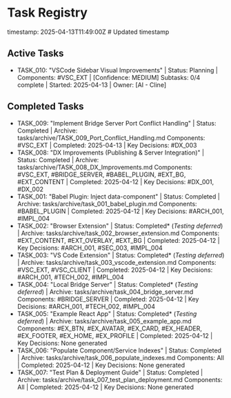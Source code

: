 # Task Registry
timestamp: 2025-04-13T11:49:00Z # Updated timestamp

## Active Tasks
- TASK_010: "VSCode Sidebar Visual Improvements" | Status: Planning | Components: #VSC_EXT | [Confidence: MEDIUM]
  Subtasks: 0/4 complete | Started: 2025-04-13 | Owner: [AI - Cline]

## Completed Tasks
- TASK_009: "Implement Bridge Server Port Conflict Handling" | Status: Completed | Archive: tasks/archive/TASK_009_Port_Conflict_Handling.md
  Components: #VSC_EXT | Completed: 2025-04-13 | Key Decisions: #DX_003
- TASK_008: "DX Improvements (Publishing & Server Integration)" | Status: Completed | Archive: tasks/archive/TASK_008_DX_Improvements.md
  Components: #VSC_EXT, #BRIDGE_SERVER, #BABEL_PLUGIN, #EXT_BG, #EXT_CONTENT | Completed: 2025-04-12 | Key Decisions: #DX_001, #DX_002
- TASK_001: "Babel Plugin: Inject data-component" | Status: Completed | Archive: tasks/archive/task_001_babel_plugin.md
  Components: #BABEL_PLUGIN | Completed: 2025-04-12 | Key Decisions: #ARCH_001, #IMPL_004
- TASK_002: "Browser Extension" | Status: Completed* (*Testing deferred*) | Archive: tasks/archive/task_002_browser_extension.md
  Components: #EXT_CONTENT, #EXT_OVERLAY, #EXT_BG | Completed: 2025-04-12 | Key Decisions: #ARCH_001, #SEC_003, #IMPL_004
- TASK_003: "VS Code Extension" | Status: Completed* (*Testing deferred*) | Archive: tasks/archive/task_003_vscode_extension.md
  Components: #VSC_EXT, #VSC_CLIENT | Completed: 2025-04-12 | Key Decisions: #ARCH_001, #TECH_002, #IMPL_004
- TASK_004: "Local Bridge Server" | Status: Completed* (*Testing deferred*) | Archive: tasks/archive/task_004_bridge_server.md
  Components: #BRIDGE_SERVER | Completed: 2025-04-12 | Key Decisions: #ARCH_001, #TECH_002, #IMPL_004
- TASK_005: "Example React App" | Status: Completed* (*Testing deferred*) | Archive: tasks/archive/task_005_example_app.md
  Components: #EX_BTN, #EX_AVATAR, #EX_CARD, #EX_HEADER, #EX_FOOTER, #EX_HOME, #EX_PROFILE | Completed: 2025-04-12 | Key Decisions: None generated
- TASK_006: "Populate Component/Service Indexes" | Status: Completed | Archive: tasks/archive/task_006_populate_indexes.md
  Components: All | Completed: 2025-04-12 | Key Decisions: None generated
- TASK_007: "Test Plan & Deployment Guide" | Status: Completed | Archive: tasks/archive/task_007_test_plan_deployment.md
  Components: All | Completed: 2025-04-12 | Key Decisions: None generated
<!-- List completed tasks here as the project progresses -->
